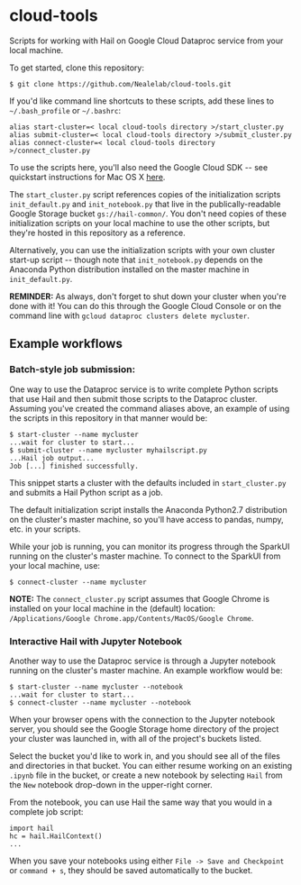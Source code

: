 # cloud-tools
Scripts for working with Hail on Google Cloud Dataproc service from your local machine.

To get started, clone this repository:
```
$ git clone https://github.com/Nealelab/cloud-tools.git
```

If you'd like command line shortcuts to these scripts, add these lines to `~/.bash_profile` or `~/.bashrc`: 
```
alias start-cluster=< local cloud-tools directory >/start_cluster.py
alias submit-cluster=< local cloud-tools directory >/submit_cluster.py
alias connect-cluster=< local cloud-tools directory >/connect_cluster.py
```

To use the scripts here, you'll also need the Google Cloud SDK -- see quickstart instructions for Mac OS X [here](https://cloud.google.com/sdk/docs/quickstart-mac-os-x).

The `start_cluster.py` script references copies of the initialization scripts `init_default.py` and `init_notebook.py` that live in the publically-readable Google Storage bucket `gs://hail-common/`. You don't need copies of these initialization scripts on your local machine to use the other scripts, but they're hosted in this repository as a reference. 

Alternatively, you can use the initialization scripts with your own cluster start-up script -- though note that `init_notebook.py` depends on the Anaconda Python distribution installed on the master machine in `init_default.py`.

**REMINDER:** As always, don't forget to shut down your cluster when you're done with it! You can do this through the Google Cloud Console or on the command line with `gcloud dataproc clusters delete mycluster`.

## Example workflows

### Batch-style job submission:

One way to use the Dataproc service is to write complete Python scripts that use Hail and then submit those scripts to the Dataproc cluster. Assuming you've created the command aliases above, an example of using the scripts in this repository in that manner would be:
```
$ start-cluster --name mycluster
...wait for cluster to start...
$ submit-cluster --name mycluster myhailscript.py
...Hail job output...
Job [...] finished successfully.
```

This snippet starts a cluster with the defaults included in `start_cluster.py` and submits a Hail Python script as a job. 

The default initialization script installs the Anaconda Python2.7 distribution on the cluster's master machine, so you'll have access to pandas, numpy, etc. in your scripts.

While your job is running, you can monitor its progress through the SparkUI running on the cluster's master machine. To connect to the SparkUI from your local machine, use:
```
$ connect-cluster --name mycluster
```

**NOTE:** The `connect_cluster.py` script assumes that Google Chrome is installed on your local machine in the (default) location: `/Applications/Google Chrome.app/Contents/MacOS/Google Chrome`.

### Interactive Hail with Jupyter Notebook

Another way to use the Dataproc service is through a Jupyter notebook running on the cluster's master machine. An example workflow would be:
```
$ start-cluster --name mycluster --notebook
...wait for cluster to start...
$ connect-cluster --name mycluster --notebook
```
When your browser opens with the connection to the Jupyter notebook server, you should see the Google Storage home directory of the project your cluster was launched in, with all of the project's buckets listed. 

Select the bucket you'd like to work in, and you should see all of the files and directories in that bucket. You can either resume working on an existing `.ipynb` file in the bucket, or create a new notebook by selecting `Hail` from the `New` notebook drop-down in the upper-right corner.

From the notebook, you can use Hail the same way that you would in a complete job script:
```
import hail
hc = hail.HailContext()
...
```

When you save your notebooks using either `File -> Save and Checkpoint` or `command + s`, they should be saved automatically to the bucket.
